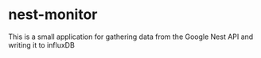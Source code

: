 # nest-monitor
This is a small application for gathering data from the Google Nest API and writing it to influxDB
